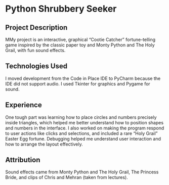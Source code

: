 # Python Shrubbery Seeker

## Project Description

MMy project is an interactive, graphical “Cootie Catcher” fortune-telling game inspired by the classic paper toy and Monty Python and The Holy Grail, with fun sound effects.

## Technologies Used

I moved development from the Code in Place IDE to PyCharm because the IDE did not support audio. I used Tkinter for graphics and Pygame for sound.

## Experience

One tough part was learning how to place circles and numbers precisely inside triangles, which helped me better understand how to position shapes and numbers in the interface. I also worked on making the program respond to user actions like clicks and selections, and included a rare “Holy Grail” Easter Egg fortune. Debugging helped me understand user interaction and how to arrange the layout effectively.

## Attribution

Sound effects came from Monty Python and The Holy Grail, The Princess Bride, and clips of Chris and Mehran (taken from lectures).
